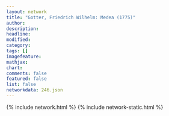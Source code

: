 ```yaml
---
layout: network
title: "Gotter, Friedrich Wilhelm: Medea (1775)"
author:
description:
headline:
modified:
category:
tags: []
imagefeature: 
mathjax: 
chart: 
comments: false
featured: false
list: false
networkdata: 246.json
---
```

{% include network.html %}
{% include network-static.html %}
